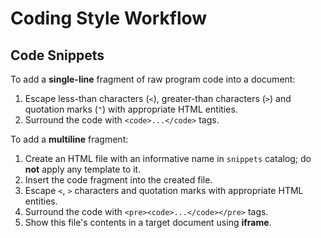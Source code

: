 # Coding Style Workflow

## Code Snippets

To add a **single-line** fragment of raw program code into a document:

1. Escape less-than characters (`<`), greater-than characters (`>`) and quotation marks (`"`) with appropriate HTML entities.
2. Surround the code with `<code>...</code>` tags.

To add a **multiline** fragment:

1. Create an HTML file with an informative name in `snippets` catalog; do **not** apply any template to it.
2. Insert the code fragment into the created file.
3. Escape `<`, `>` characters and quotation marks with appropriate HTML entities.
4. Surround the code with `<pre><code>...</code></pre>` tags.
5. Show this file's contents in a target document using **iframe**.
